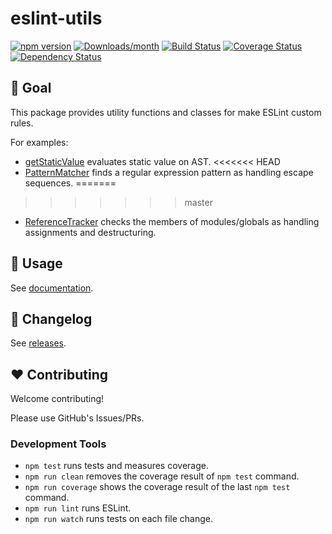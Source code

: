 # eslint-utils

[![npm version](https://img.shields.io/npm/v/eslint-utils.svg)](https://www.npmjs.com/package/eslint-utils)
[![Downloads/month](https://img.shields.io/npm/dm/eslint-utils.svg)](http://www.npmtrends.com/eslint-utils)
[![Build Status](https://github.com/mysticatea/eslint-utils/workflows/CI/badge.svg)](https://github.com/mysticatea/eslint-utils/actions)
[![Coverage Status](https://codecov.io/gh/mysticatea/eslint-utils/branch/master/graph/badge.svg)](https://codecov.io/gh/mysticatea/eslint-utils)
[![Dependency Status](https://david-dm.org/mysticatea/eslint-utils.svg)](https://david-dm.org/mysticatea/eslint-utils)

## 🏁 Goal

This package provides utility functions and classes for make ESLint custom rules.

For examples:

- [getStaticValue](https://eslint-utils.mysticatea.dev/api/ast-utils.html#getstaticvalue) evaluates static value on AST.
<<<<<<< HEAD
- [PatternMatcher](https://eslint-utils.mysticatea.dev/api/ast-utils.html#patternmatcher-class) finds a regular expression pattern as handling escape sequences.
=======
>>>>>>> master
- [ReferenceTracker](https://eslint-utils.mysticatea.dev/api/scope-utils.html#referencetracker-class) checks the members of modules/globals as handling assignments and destructuring.

## 📖 Usage

See [documentation](https://eslint-utils.mysticatea.dev/).

## 📰 Changelog

See [releases](https://github.com/mysticatea/eslint-utils/releases).

## ❤️ Contributing

Welcome contributing!

Please use GitHub's Issues/PRs.

### Development Tools

- `npm test` runs tests and measures coverage.
- `npm run clean` removes the coverage result of `npm test` command.
- `npm run coverage` shows the coverage result of the last `npm test` command.
- `npm run lint` runs ESLint.
- `npm run watch` runs tests on each file change.

